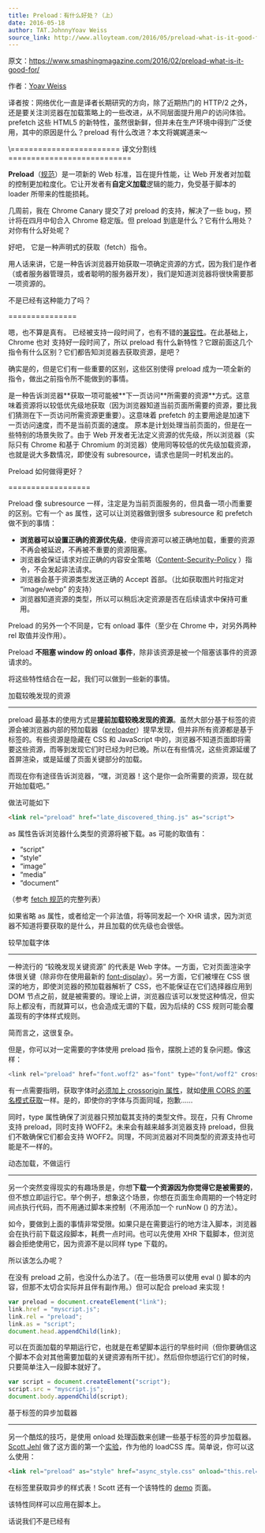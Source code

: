 ```yaml
---
title: Preload：有什么好处？（上）
date: 2016-05-18
author: TAT.JohnnyYoav Weiss
source_link: http://www.alloyteam.com/2016/05/preload-what-is-it-good-for-part1/
---
```


<!-- {% raw %} - for jekyll -->

原文：<https://www.smashingmagazine.com/2016/02/preload-what-is-it-good-for/>

作者：[Yoav Weiss](https://www.smashingmagazine.com/author/yoav-weiss/ "Posts by Yoav Weiss")

译者按：网络优化一直是译者长期研究的方向，除了近期热门的 HTTP/2 之外，还是要关注浏览器在加载策略上的一些改进，从不同层面提升用户的访问体验。prefetch 这些 HTML5 的新特性，虽然很新鲜，但并未在生产环境中得到广泛使用，其中的原因是什么？preload 有什么改进？本文将娓娓道来～

\\======================== 译文分割线 ===========================

**Preload**（[规范](https://w3c.github.io/preload/)）是一项新的 Web 标准，旨在提升性能，让 Web 开发者对加载的控制更加粒度化。它让开发者有**自定义加载**逻辑的能力，免受基于脚本的 loader 所带来的性能损耗。

几周前，我在 Chrome Canary 提交了对 preload 的支持，解决了一些 bug，预计将在四月中旬合入 Chrome 稳定版。但 preload 到底是什么？它有什么用处？对你有什么好处呢？

好吧，<link rel="preload"> 它是一种声明式的获取（fetch）指令。

用人话来讲，它是一种告诉浏览器开始获取一项确定资源的方式，因为我们是作者（或者服务器管理员，或者聪明的服务器开发），我们是知道浏览器将很快需要那一项资源的。

不是已经有这种能力了吗？  

===============

嗯，也不算是真有。<link rel="prefetch"> 已经被支持一段时间了，也有不错的[兼容性](http://caniuse.com/#feat=link-rel-prefetch)。在此基础上，Chrome 也对[<link rel="subresource">](https://web.archive.org/web/20150907034803/https://www.chromium.org/spdy/link-headers-and-server-hint/link-rel-subresource) 支持好一段时间了，所以 preload 有什么新特性？它跟前面这几个指令有什么区别？它们都告知浏览器去获取资源，是吧？

确实是的，但是它们有一些重要的区别，这些区别使得 preload 成为一项全新的指令，做出之前指令所不能做到的事情。

<link rel="prefetch"> 是一种告诉浏览器**获取一项可能被**下一页访问**所需要的资源**方式。这意味着资源将以较低优先级地获取（因为浏览器知道当前页面所需要的资源，要比我们猜测在下一页访问所需资源更重要）。这意味着 prefetch 的主要用途是加速下一页访问速度，而不是当前页面的速度。

<link rel="subresource"> 原本是计划处理当前页面的，但是在一些特别的场景失败了。由于 Web 开发者无法定义资源的优先级，所以浏览器（实际只有 Chrome 和基于 Chromium 的浏览器）使用同等较低的优先级加载资源，也就是说大多数情况，即使没有 subresource，请求也是同一时机发出的。

Preload 如何做得更好？  

==================

Preload 像 subresource 一样，注定是为当前页面服务的，但具备一项小而重要的区别。它有一个 as 属性，这可以让浏览器做到很多 subresource 和 prefetch 做不到的事情：

-   **浏览器可以设置正确的资源优先级**，使得资源可以被正确地加载，重要的资源不再会被延迟，不再被不重要的资源阻塞。
-   浏览器会保证请求对应正确的内容安全策略（[Content-Security-Policy](http://www.html5rocks.com/en/tutorials/security/content-security-policy/) ）指令，不会发起非法请求。
-   浏览器会基于资源类型发送正确的 Accept 首部。（比如获取图片时指定对 “image/webp” 的支持）
-   浏览器知道资源的类型，所以可以稍后决定资源是否在后续请求中保持可重用。

Preload 的另外一个不同是，它有 onload 事件（至少在 Chrome 中，对另外两种 rel 取值并没作用）。

Preload **不阻塞 window 的 onload 事件**，除非该资源是被一个阻塞该事件的资源请求的。

将这些特性结合在一起，我们可以做到一些新的事情。

加载较晚发现的资源  

* * *

preload 最基本的使用方式是**提前加载较晚发现的资源**。虽然大部分基于标签的资源会被浏览器内部的预加载器（[preloader](http://calendar.perfplanet.com/2013/big-bad-preloader/)）提早发现，但并非所有资源都是基于标签的。有些资源是隐藏在 CSS 和 JavaScript 中的，浏览器不知道页面即将需要这些资源，而等到发现它们时已经为时已晚。所以在有些情况，这些资源延缓了首屏渲染，或是延缓了页面关键部分的加载。

而现在你有途径告诉浏览器，“嘿，浏览器！这个是你一会所需要的资源，现在就开始加载吧。”

做法可能如下

```html
<link rel="preload" href="late_discovered_thing.js" as="script">
```

as 属性告诉浏览器什么类型的资源将被下载。as 可能的取值有：

-   “script”
-   “style”
-   “image”
-   “media”
-   “document”

（参考 [fetch 规范](https://fetch.spec.whatwg.org/#concept-request-destination)的完整列表）

如果省略 as 属性，或者给定一个非法值，将等同发起一个 XHR 请求，因为浏览器不知道将要获取的是什么，并且加载的优先级也会很低。

较早加载字体  

* * *

一种流行的 “较晚发现关键资源” 的代表是 Web 字体。一方面，它对页面渲染字体很关键（除非你在使用最新的 [font-display](https://tabatkins.github.io/specs/css-font-display/)）。另一方面，它们被埋在 CSS 很深的地方，即使浏览器的预加载器解析了 CSS，也不能保证在它们选择器应用到 DOM 节点之前，就是被需要的。理论上讲，浏览器应该可以发觉这种情况，但实际上都没有，而就算可以，也会造成无谓的下载，因为后续的 CSS 规则可能会覆盖现有的字体样式规则。

简而言之，这很复杂。

但是，你可以对一定需要的字体使用 preload 指令，摆脱上述的复杂问题。像这样：

```c
<link rel="preload" href="font.woff2" as="font" type="font/woff2" crossorigin>
```

有一点需要指明，获取字体时[必须加上 crossorigin 属性](https://github.com/w3c/preload/issues/32)，就如[使用 CORS 的匿名模式获取](https://drafts.csswg.org/css-fonts/#font-fetching-requirements)一样。是的，即使你的字体与页面同域，抱歉……

同时，type 属性确保了浏览器只预加载其支持的类型文件。现在，只有 Chrome 支持 preload，同时支持 WOFF2。未来会有越来越多浏览器支持 preload，但我们不敢确保它们都会支持 WOFF2。同理，不同浏览器对不同类型的资源支持也可能是不一样的。

动态加载，不做运行  

* * *

另一个突然变得现实的有趣场景是，你想**下载一个资源因为你觉得它是被需要的**，但不想立即运行它。举个例子，想象这个场景，你想在页面生命周期的一个特定时间点执行代码，而不用通过脚本来控制（不用添加一个 runNow () 的方法）。

如今，要做到上面的事情非常受限。如果只是在需要运行的地方注入脚本，浏览器会在执行前下载这段脚本，耗费一点时间。也可以先使用 XHR 下载脚本，但浏览器会拒绝使用它，因为资源不是以同样 type 下载的。

所以该怎么办呢？

在没有 preload 之前，也没什么办法了。（在一些场景可以使用 eval () 脚本的内容，但那不太切合实际并且伴有副作用。）但可以配合 preload 来实现！

```javascript
var preload = document.createElement("link");
link.href = "myscript.js";
link.rel = "preload";
link.as = "script";
document.head.appendChild(link);
```

可以在页面加载的早期运行它，也就是在希望脚本运行的早些时间（但你要确信这个脚本不会对其他需要加载的关键资源有所干扰）。然后但你想运行它们的时候，只要简单注入一段脚本就好了。

```javascript
var script = document.createElement("script");
script.src = "myscript.js";
document.body.appendChild(script);
```

基于标签的异步加载器  

* * *

另一个酷炫的技巧，是使用 onload 处理函数来创建一些基于标签的异步加载器。[Scott Jehl](https://twitter.com/scottjehl) 做了这方面的第一个[实验](https://github.com/filamentgroup/loadCSS/issues/59)，作为他的 loadCSS 库。简单说，你可以这么使用：

```html
<link rel="preload" as="style" href="async_style.css" onload="this.rel='stylesheet'">
```

在标签里获取异步的样式表！Scott 还有一个该特性的 [demo](http://filamentgroup.github.io/loadCSS/test/preload.html) 页面。

该特性同样可以应用在脚本上。

话说我们不是已经有<script async> 了吗？嗯，<script async> 确实不错，但它会阻塞 window 的 onload 事件。在一些情况，这可能是你希望的，而有些情况并不是。

比如说你想下载一个上报分析脚本，希望尽快去加载它（以避免分析脚本漏掉一些访客上报），但不想它对用户体验有任何影响，也就是不希望它对 onload 造成延迟。（你可以说 [onload](http://www.stevesouders.com/blog/2013/05/13/moving-beyond-window-onload/) 不是影响用户的唯一因素，但缩短转菊花的时间总是一件好事）。

有了 preload，实现起来就很容易了：

```javascript
<link rel="preload" as="script" href="async_script.js"
onload="var script = document.createElement('script');
        script.src = this.href;
        document.body.appendChild(script);">
```

（onload 属性中包含太长 JS 可能不是个好主意，可以在 inline 的代码中来定义。）

\\======================== 译文分割线 ===========================

由于本文篇幅较长，便于大家吸收消化，更多网络细节以及 HTTP/2 相关内容，将于下一篇博客与各位见面～

<!-- {% endraw %} - for jekyll -->